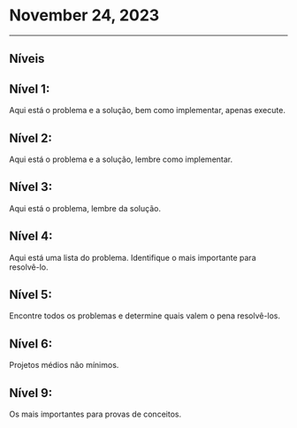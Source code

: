 
# November 24, 2023

---

## Níveis

## Nível 1:
Aqui está o problema e a solução, bem como implementar, apenas execute.

## Nível 2:
Aqui está o problema e a solução, lembre como implementar.

## Nível 3:
Aqui está o problema, lembre da solução.

## Nível 4:
Aqui está uma lista do problema. Identifique o mais importante para resolvê-lo.

## Nível 5:
Encontre todos os problemas e determine quais valem o pena resolvê-los.

## Nível 6:
Projetos médios não mínimos.

## Nível 9:
Os mais importantes para provas de conceitos.